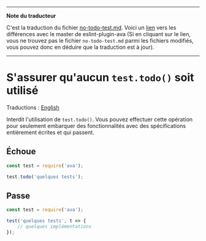 ___
**Note du traducteur**

C'est la traduction du fichier [no-todo-test.md](https://github.com/avajs/eslint-plugin-ava/blob/main/docs/rules/no-todo-test.md). Voici un [lien](https://github.com/avajs/eslint-plugin-ava/compare/dee1802d39e22aec0915d5067062356f5abfbd84...main#diff-f00e52a4fc7d00f25b55f4063ced0302166ed1ea09cd7f7fcb9cfc1a02ffdf13) vers les différences avec le master de eslint-plugin-ava (Si en cliquant sur le lien, vous ne trouvez pas le fichier `no-todo-test.md` parmi les fichiers modifiés, vous pouvez donc en déduire que la traduction est à jour).
___
# S'assurer qu'aucun `test.todo()` soit utilisé

Traductions : [English](https://github.com/avajs/eslint-plugin-ava/blob/main/docs/rules/no-todo-test.md)

Interdit l'utilisation de `test.todo()`. Vous pouvez effectuer cette opération pour seulement embarquer des fonctionnalités avec des spécifications entièrement écrites et qui passent.

## Échoue

```js
const test = require('ava');

test.todo('quelques tests');
```

## Passe

```js
const test = require('ava');

test('quelques tests', t => {
	// quelques implémentations
});
```
